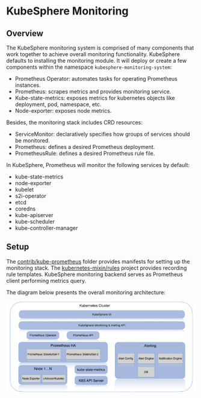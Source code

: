# KubeSphere Monitoring

## Overview

The KubeSphere monitoring system is comprised of many components that work together to achieve overall monitoring functionality. KubeSphere defaults to installing the monitoring module. It will deploy or create a few components within the namespace `kubesphere-monitoring-system`:

- Prometheus Operator: automates tasks for operating Prometheus instances.
- Prometheus: scrapes metrics and provides monitoring service.
- Kube-state-metrics: exposes metrics for kubernetes objects like deployment, pod, namespace, etc.
- Node-exporter: exposes node metrics.

Besides, the monitoring stack includes CRD resources:

- ServiceMonitor: declaratively specifies how groups of services should be monitored.
- Prometheus: defines a desired Prometheus deployment.
- PrometheusRule: defines a desired Prometheus rule file.

In KubeSphere, Prometheus will monitor the following services by default:

- kube-state-metrics
- node-exporter
- kubelet
- s2i-operator
- etcd
- coredns
- kube-apiserver
- kube-scheduler
- kube-controller-manager

## Setup

The [contrib/kube-prometheus](https://github.com/kubesphere/prometheus-operator/tree/ks-v0.27.0/contrib/kube-prometheus) folder provides manifests for setting up the monitoring stack. The [kubernetes-mixin/rules](https://github.com/kubesphere/kubernetes-mixin/blob/ks-v0.27.0/rules/rules.libsonnet) project provides recording rule templates. KubeSphere monitoring backend serves as Prometheus client performing metrics query.

The diagram below presents the overall monitoring architecture:

![Monitoring Arch](../../images/kubesphere-monitoring-architecture.png)
